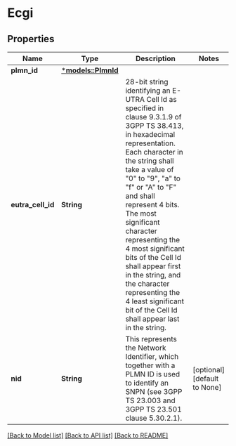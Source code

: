 # Ecgi

## Properties
Name | Type | Description | Notes
------------ | ------------- | ------------- | -------------
**plmn_id** | [***models::PlmnId**](PlmnId.md) |  | 
**eutra_cell_id** | **String** | 28-bit string identifying an E-UTRA Cell Id as specified in clause 9.3.1.9 of  3GPP TS 38.413, in hexadecimal representation. Each character in the string shall take a  value of \"0\" to \"9\", \"a\" to \"f\" or \"A\" to \"F\" and shall represent 4 bits. The most  significant character representing the 4 most significant bits of the Cell Id shall appear  first in the string, and the character representing the 4 least significant bit of the  Cell Id shall appear last in the string.   | 
**nid** | **String** | This represents the Network Identifier, which together with a PLMN ID is used to identify an SNPN (see 3GPP TS 23.003 and 3GPP TS 23.501 clause 5.30.2.1).   | [optional] [default to None]

[[Back to Model list]](../README.md#documentation-for-models) [[Back to API list]](../README.md#documentation-for-api-endpoints) [[Back to README]](../README.md)


